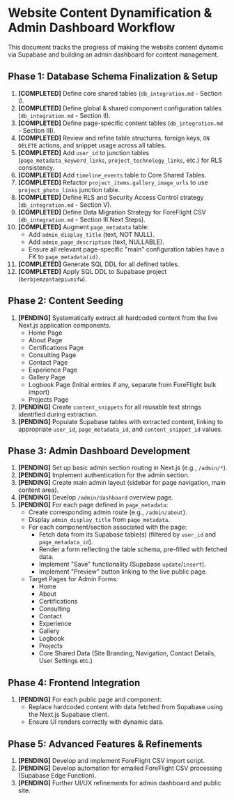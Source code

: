 # Website Content Dynamification & Admin Dashboard Workflow

This document tracks the progress of making the website content dynamic via Supabase and building an admin dashboard for content management.

## Phase 1: Database Schema Finalization & Setup

1.  **[COMPLETED]** Define core shared tables (`db_integration.md` - Section I).
2.  **[COMPLETED]** Define global & shared component configuration tables (`db_integration.md` - Section II).
3.  **[COMPLETED]** Define page-specific content tables (`db_integration.md` - Section III).
4.  **[COMPLETED]** Review and refine table structures, foreign keys, `ON DELETE` actions, and snippet usage across all tables.
5.  **[COMPLETED]** Add `user_id` to junction tables (`page_metadata_keyword_links`, `project_technology_links`, etc.) for RLS consistency.
6.  **[COMPLETED]** Add `timeline_events` table to Core Shared Tables.
7.  **[COMPLETED]** Refactor `project_items.gallery_image_urls` to use `project_photo_links` junction table.
8.  **[COMPLETED]** Define RLS and Security Access Control strategy (`db_integration.md` - Section V).
9.  **[COMPLETED]** Define Data Migration Strategy for ForeFlight CSV (`db_integration.md` - Section III.Next Steps).
10. **[COMPLETED]** Augment `page_metadata` table:
    *   Add `admin_display_title` (text, NOT NULL).
    *   Add `admin_page_description` (text, NULLABLE).
    *   Ensure all relevant page-specific "main" configuration tables have a FK to `page_metadata(id)`.
11. **[COMPLETED]** Generate SQL DDL for all defined tables.
12. **[COMPLETED]** Apply SQL DDL to Supabase project (`berbjemzontaepiunifw`).

## Phase 2: Content Seeding

1.  **[PENDING]** Systematically extract all hardcoded content from the live Next.js application components.
    *   Home Page
    *   About Page
    *   Certifications Page
    *   Consulting Page
    *   Contact Page
    *   Experience Page
    *   Gallery Page
    *   Logbook Page (Initial entries if any, separate from ForeFlight bulk import)
    *   Projects Page
2.  **[PENDING]** Create `content_snippets` for all reusable text strings identified during extraction.
3.  **[PENDING]** Populate Supabase tables with extracted content, linking to appropriate `user_id`, `page_metadata_id`, and `content_snippet_id` values.

## Phase 3: Admin Dashboard Development

1.  **[PENDING]** Set up basic admin section routing in Next.js (e.g., `/admin/*`).
2.  **[PENDING]** Implement authentication for the admin section.
3.  **[PENDING]** Create main admin layout (sidebar for page navigation, main content area).
4.  **[PENDING]** Develop `/admin/dashboard` overview page.
5.  **[PENDING]** For each page defined in `page_metadata`:
    *   Create corresponding admin route (e.g., `/admin/about`).
    *   Display `admin_display_title` from `page_metadata`.
    *   For each component/section associated with the page:
        *   Fetch data from its Supabase table(s) (filtered by `user_id` and `page_metadata_id`).
        *   Render a form reflecting the table schema, pre-filled with fetched data.
        *   Implement "Save" functionality (Supabase `update`/`insert`).
        *   Implement "Preview" button linking to the live public page.
    *   Target Pages for Admin Forms:
        *   Home
        *   About
        *   Certifications
        *   Consulting
        *   Contact
        *   Experience
        *   Gallery
        *   Logbook
        *   Projects
        *   Core Shared Data (Site Branding, Navigation, Contact Details, User Settings etc.)

## Phase 4: Frontend Integration

1.  **[PENDING]** For each public page and component:
    *   Replace hardcoded content with data fetched from Supabase using the Next.js Supabase client.
    *   Ensure UI renders correctly with dynamic data.

## Phase 5: Advanced Features & Refinements

1.  **[PENDING]** Develop and implement ForeFlight CSV import script.
2.  **[PENDING]** Develop automation for emailed ForeFlight CSV processing (Supabase Edge Function).
3.  **[PENDING]** Further UI/UX refinements for admin dashboard and public site. 